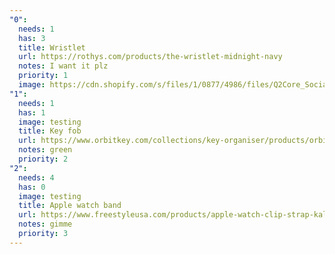 ```yaml
---
"0":
  needs: 1
  has: 3
  title: Wristlet
  url: https://rothys.com/products/the-wristlet-midnight-navy
  notes: I want it plz
  priority: 1
  image: https://cdn.shopify.com/s/files/1/0877/4986/files/Q2Core_SocialPreview_1200x628_4a064f41-954f-4621-b599-8858eec126f3.jpg?v=1654728333
"1":
  needs: 1
  has: 1
  image: testing
  title: Key fob
  url: https://www.orbitkey.com/collections/key-organiser/products/orbitkey-2-0-leather?variant=32295717641
  notes: green
  priority: 2
"2":
  needs: 4
  has: 0
  image: testing
  title: Apple watch band
  url: https://www.freestyleusa.com/products/apple-watch-clip-strap-kaleidoscope
  notes: gimme
  priority: 3
---
```

